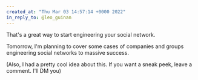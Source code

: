 ```yaml
---
created_at: "Thu Mar 03 14:57:14 +0000 2022"
in_reply_to: @leo_guinan
---
```


That's a great way to start engineering your social network.

Tomorrow, I'm planning to cover some cases of companies and groups engineering social networks to massive success.

(Also, I had a pretty cool idea about this. If you want a sneak peek, leave a comment. I'll DM you)